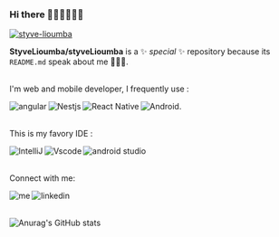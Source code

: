 ### Hi there 👋🏾👋🏽👋🏻

[<img align="bottom" alt="styve-lioumba" src="https://img.shields.io/website?style=plastic&up_message=styve-lioumba.fr&url=https%3A%2F%2Fwww.styve-lioumba.fr%2F" />](https://www.linkedin.com/in/styveLioumba)

**StyveLioumba/styveLioumba** is a ✨ _special_ ✨ repository because its `README.md` speak about me 🙎🏾‍♂️.
<br><br>

I'm web and mobile developer, I frequently use :

[<img align="left" alt="angular" src="https://img.shields.io/badge/Angular-DD0031?style=for-the-badge&logo=angular&logoColor=white" />](https://angular.io/)

[<img align="left" alt="Nestjs" src="https://img.shields.io/badge/nestjs-E0234E?style=for-the-badge&logo=nestjs&logoColor=white" />](https://nestjs.com/)

[<img align="left" alt="React Native" src="https://img.shields.io/badge/React_Native-20232A?style=for-the-badge&logo=react&logoColor=61DAFB" />](https://reactnative.dev/)

[<img align="left" alt="Android." src="https://img.shields.io/badge/Android-3DDC84?style=for-the-badge&logo=android&logoColor=white" />](https://developer.android.com/)
<br><br>

This is my favory IDE :

[<img align="left" alt="IntelliJ" src="https://img.shields.io/badge/IntelliJ_IDEA-000000.svg?style=for-the-badge&logo=intellij-idea&logoColor=white" />](https://www.jetbrains.com/idea/)

[<img align="left" alt="Vscode" src="https://img.shields.io/badge/VSCode-0078D4?style=for-the-badge&logo=visual%20studio%20code&logoColor=white" />](https://code.visualstudio.com/)

[<img align="left" alt="android studio" src="https://img.shields.io/badge/Android_Studio-3DDC84?style=for-the-badge&logo=android-studio&logoColor=white" />](https://developer.android.com/)<br><br>


Connect with me:<br>

[<img align="left" alt="me" src="https://img.shields.io/badge/website-000000?style=for-the-badge&logo=About.me&logoColor=white" />](https://www.styve-lioumba.fr/)

[<img align="left" alt="linkedin" src="https://img.shields.io/badge/linkedin-%230077B5.svg?&style=for-the-badge&logo=linkedin&logoColor=white" />](https://www.linkedin.com/in/styveLioumba)<br><br>


![Anurag's GitHub stats](https://github-readme-stats.vercel.app/api?username=styveLioumba&show_icons=true&theme=dark)



